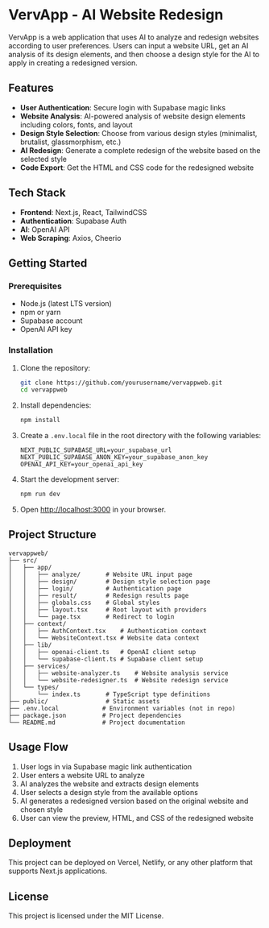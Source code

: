 # VervApp - AI Website Redesign

VervApp is a web application that uses AI to analyze and redesign websites according to user preferences. Users can input a website URL, get an AI analysis of its design elements, and then choose a design style for the AI to apply in creating a redesigned version.

## Features

- **User Authentication**: Secure login with Supabase magic links
- **Website Analysis**: AI-powered analysis of website design elements including colors, fonts, and layout
- **Design Style Selection**: Choose from various design styles (minimalist, brutalist, glassmorphism, etc.)
- **AI Redesign**: Generate a complete redesign of the website based on the selected style
- **Code Export**: Get the HTML and CSS code for the redesigned website

## Tech Stack

- **Frontend**: Next.js, React, TailwindCSS
- **Authentication**: Supabase Auth
- **AI**: OpenAI API
- **Web Scraping**: Axios, Cheerio

## Getting Started

### Prerequisites

- Node.js (latest LTS version)
- npm or yarn
- Supabase account
- OpenAI API key

### Installation

1. Clone the repository:
   ```bash
   git clone https://github.com/yourusername/vervappweb.git
   cd vervappweb
   ```

2. Install dependencies:
   ```bash
   npm install
   ```

3. Create a `.env.local` file in the root directory with the following variables:
   ```
   NEXT_PUBLIC_SUPABASE_URL=your_supabase_url
   NEXT_PUBLIC_SUPABASE_ANON_KEY=your_supabase_anon_key
   OPENAI_API_KEY=your_openai_api_key
   ```

4. Start the development server:
   ```bash
   npm run dev
   ```

5. Open [http://localhost:3000](http://localhost:3000) in your browser.

## Project Structure

```
vervappweb/
├── src/
│   ├── app/
│   │   ├── analyze/       # Website URL input page
│   │   ├── design/        # Design style selection page
│   │   ├── login/         # Authentication page
│   │   ├── result/        # Redesign results page
│   │   ├── globals.css    # Global styles
│   │   ├── layout.tsx     # Root layout with providers
│   │   └── page.tsx       # Redirect to login
│   ├── context/
│   │   ├── AuthContext.tsx    # Authentication context
│   │   └── WebsiteContext.tsx # Website data context
│   ├── lib/
│   │   ├── openai-client.ts   # OpenAI client setup
│   │   └── supabase-client.ts # Supabase client setup
│   ├── services/
│   │   ├── website-analyzer.ts    # Website analysis service
│   │   └── website-redesigner.ts  # Website redesign service
│   └── types/
│       └── index.ts       # TypeScript type definitions
├── public/                # Static assets
├── .env.local            # Environment variables (not in repo)
├── package.json          # Project dependencies
└── README.md             # Project documentation
```

## Usage Flow

1. User logs in via Supabase magic link authentication
2. User enters a website URL to analyze
3. AI analyzes the website and extracts design elements
4. User selects a design style from the available options
5. AI generates a redesigned version based on the original website and chosen style
6. User can view the preview, HTML, and CSS of the redesigned website

## Deployment

This project can be deployed on Vercel, Netlify, or any other platform that supports Next.js applications.

## License

This project is licensed under the MIT License.
